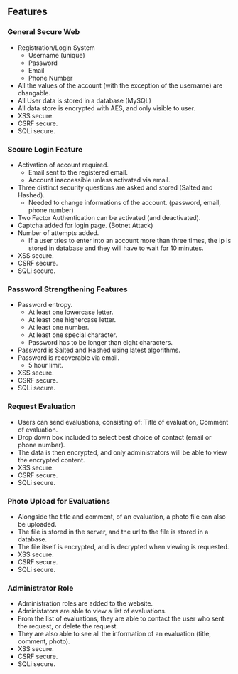 ## Features
### General Secure Web
- Registration/Login System
  - Username (unique)
  - Password
  - Email
  - Phone Number
- All the values of the account (with the exception of the username) are changable.
- All User data is stored in a database (MySQL)
- All data store is encrypted with AES, and only visible to user.
- XSS secure.
- CSRF secure.
- SQLi secure.

### Secure Login Feature
- Activation of account required. 
  - Email sent to the registered email.
  - Account inaccessible unless activated via email.
- Three distinct security questions are asked and stored (Salted and Hashed).
  - Needed to change informations of the account. (password, email, phone number)
- Two Factor Authentication can be activated (and deactivated).
- Captcha added for login page. (Botnet Attack)
- Number of attempts added.
  - If a user tries to enter into an account more than three times, the ip is stored in database and they will have to wait for 10 minutes.
- XSS secure.
- CSRF secure.
- SQLi secure.

### Password Strengthening Features
- Password entropy.
  - At least one lowercase letter.
  - At least one highercase letter.
  - At least one number.
  - At least one special character.
  - Password has to be longer than eight characters.
- Password is Salted and Hashed using latest algorithms.
- Password is recoverable via email.
  - 5 hour limit.
- XSS secure.
- CSRF secure.
- SQLi secure.

### Request Evaluation
- Users can send evaluations, consisting of: Title of evaluation, Comment of evaluation.
- Drop down box included to select best choice of contact (email or phone number).
- The data is then encrypted, and only administrators will be able to view the encrypted content.
- XSS secure.
- CSRF secure.
- SQLi secure.

### Photo Upload for Evaluations
- Alongside the title and comment, of an evaluation, a photo file can also be uploaded.
- The file is stored in the server, and the url to the file is stored in a database.
- The file itself is encrypted, and is decrypted when viewing is requested.
- XSS secure.
- CSRF secure.
- SQLi secure.

### Administrator Role
- Administration roles are added to the website.
- Administators are able to view a list of evaluations.
- From the list of evaluations, they are able to contact the user who sent the request, or delete the request.
- They are also able to see all the information of an evaluation (title, comment, photo).
- XSS secure.
- CSRF secure.
- SQLi secure.